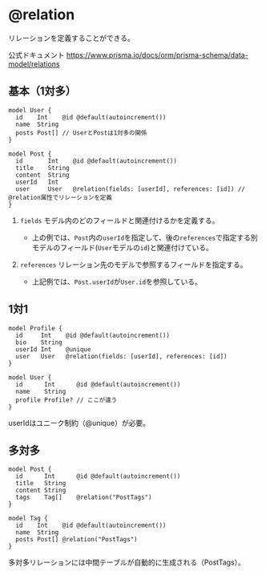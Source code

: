# @relation

リレーションを定義することができる。

公式ドキュメント <https://www.prisma.io/docs/orm/prisma-schema/data-model/relations>

## 基本（1対多）

```
model User {
  id    Int    @id @default(autoincrement())
  name  String
  posts Post[] // UserとPostは1対多の関係
}

model Post {
  id       Int    @id @default(autoincrement())
  title    String
  content  String
  userId   Int
  user     User   @relation(fields: [userId], references: [id]) // @relation属性でリレーションを定義
}
```

1. `fields` モデル内のどのフィールドと関連付けるかを定義する。
   * 上の例では、`Post`内の`userId`を指定して、後の`references`で指定する別モデルのフィールド(`User`モデルの`id`)と関連付けている。

2. `references` リレーション先のモデルで参照するフィールドを指定する。
   * 上記例では、`Post.userId`が`User.id`を参照している。


## 1対1

```
model Profile {
  id     Int    @id @default(autoincrement())
  bio    String
  userId Int    @unique
  user   User   @relation(fields: [userId], references: [id])
}

model User {
  id      Int      @id @default(autoincrement())
  name    String
  profile Profile? // ここが違う
}
```

userIdはユニーク制約（@unique）が必要。

## 多対多

```
model Post {
  id      Int      @id @default(autoincrement())
  title   String
  content String
  tags    Tag[]    @relation("PostTags")
}

model Tag {
  id    Int    @id @default(autoincrement())
  name  String
  posts Post[] @relation("PostTags")
}
```

多対多リレーションには中間テーブルが自動的に生成される（PostTags）。